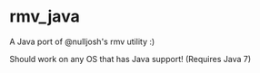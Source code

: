 rmv_java
========

A Java port of @nulljosh's rmv utility :)

Should work on any OS that has Java support!
(Requires Java 7)
